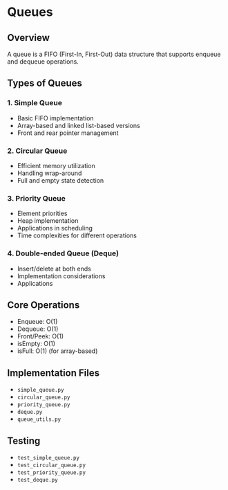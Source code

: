 # Queues

## Overview
A queue is a FIFO (First-In, First-Out) data structure that supports enqueue and dequeue operations.

## Types of Queues

### 1. Simple Queue
- Basic FIFO implementation
- Array-based and linked list-based versions
- Front and rear pointer management

### 2. Circular Queue
- Efficient memory utilization
- Handling wrap-around
- Full and empty state detection

### 3. Priority Queue
- Element priorities
- Heap implementation
- Applications in scheduling
- Time complexities for different operations

### 4. Double-ended Queue (Deque)
- Insert/delete at both ends
- Implementation considerations
- Applications

## Core Operations
- Enqueue: O(1)
- Dequeue: O(1)
- Front/Peek: O(1)
- isEmpty: O(1)
- isFull: O(1) (for array-based)

## Implementation Files
- `simple_queue.py`
- `circular_queue.py`
- `priority_queue.py`
- `deque.py`
- `queue_utils.py`

## Testing
- `test_simple_queue.py`
- `test_circular_queue.py`
- `test_priority_queue.py`
- `test_deque.py` 